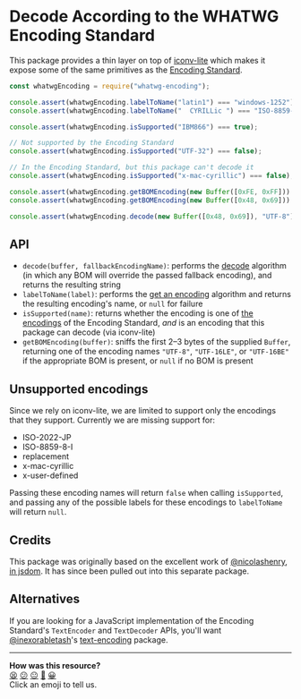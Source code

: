 # Decode According to the WHATWG Encoding Standard

This package provides a thin layer on top of [iconv-lite](https://github.com/ashtuchkin/iconv-lite) which makes it expose some of the same primitives as the [Encoding Standard](https://encoding.spec.whatwg.org/).

```js
const whatwgEncoding = require("whatwg-encoding");

console.assert(whatwgEncoding.labelToName("latin1") === "windows-1252");
console.assert(whatwgEncoding.labelToName("  CYRILLic ") === "ISO-8859-5");

console.assert(whatwgEncoding.isSupported("IBM866") === true);

// Not supported by the Encoding Standard
console.assert(whatwgEncoding.isSupported("UTF-32") === false);

// In the Encoding Standard, but this package can't decode it
console.assert(whatwgEncoding.isSupported("x-mac-cyrillic") === false);

console.assert(whatwgEncoding.getBOMEncoding(new Buffer([0xFE, 0xFF])) === "UTF-16BE");
console.assert(whatwgEncoding.getBOMEncoding(new Buffer([0x48, 0x69])) === null);

console.assert(whatwgEncoding.decode(new Buffer([0x48, 0x69]), "UTF-8") === "Hi");
```

## API

- `decode(buffer, fallbackEncodingName)`: performs the [decode](https://encoding.spec.whatwg.org/#decode) algorithm (in which any BOM will override the passed fallback encoding), and returns the resulting string
- `labelToName(label)`: performs the [get an encoding](https://encoding.spec.whatwg.org/#concept-encoding-get) algorithm and returns the resulting encoding's name, or `null` for failure
- `isSupported(name)`: returns whether the encoding is one of [the encodings](https://encoding.spec.whatwg.org/#names-and-labels) of the Encoding Standard, _and_ is an encoding that this package can decode (via iconv-lite)
- `getBOMEncoding(buffer)`: sniffs the first 2–3 bytes of the supplied `Buffer`, returning one of the encoding names `"UTF-8"`, `"UTF-16LE"`, or `"UTF-16BE"` if the appropriate BOM is present, or `null` if no BOM is present

## Unsupported encodings

Since we rely on iconv-lite, we are limited to support only the encodings that they support. Currently we are missing support for:

- ISO-2022-JP
- ISO-8859-8-I
- replacement
- x-mac-cyrillic
- x-user-defined

Passing these encoding names will return `false` when calling `isSupported`, and passing any of the possible labels for these encodings to `labelToName` will return `null`.

## Credits

This package was originally based on the excellent work of [@nicolashenry](https://github.com/nicolashenry), [in jsdom](https://github.com/tmpvar/jsdom/blob/7ce11776ce161e8d5921a7a183585327400f786b/lib/jsdom/living/helpers/encoding.js). It has since been pulled out into this separate package.

## Alternatives

If you are looking for a JavaScript implementation of the Encoding Standard's `TextEncoder` and `TextDecoder` APIs, you'll want [@inexorabletash](https://github.com/inexorabletash)'s [text-encoding](https://github.com/inexorabletash/text-encoding) package.


<!-- BEGIN GENERATED SECTION DO NOT EDIT -->

---

**How was this resource?**  
[😫](https://airtable.com/shrUJ3t7KLMqVRFKR?prefill_Repository=makersacademy/javascript-web-applications&prefill_File=resources/example-3/node_modules/whatwg-encoding/README.md&prefill_Sentiment=😫) [😕](https://airtable.com/shrUJ3t7KLMqVRFKR?prefill_Repository=makersacademy/javascript-web-applications&prefill_File=resources/example-3/node_modules/whatwg-encoding/README.md&prefill_Sentiment=😕) [😐](https://airtable.com/shrUJ3t7KLMqVRFKR?prefill_Repository=makersacademy/javascript-web-applications&prefill_File=resources/example-3/node_modules/whatwg-encoding/README.md&prefill_Sentiment=😐) [🙂](https://airtable.com/shrUJ3t7KLMqVRFKR?prefill_Repository=makersacademy/javascript-web-applications&prefill_File=resources/example-3/node_modules/whatwg-encoding/README.md&prefill_Sentiment=🙂) [😀](https://airtable.com/shrUJ3t7KLMqVRFKR?prefill_Repository=makersacademy/javascript-web-applications&prefill_File=resources/example-3/node_modules/whatwg-encoding/README.md&prefill_Sentiment=😀)  
Click an emoji to tell us.

<!-- END GENERATED SECTION DO NOT EDIT -->
